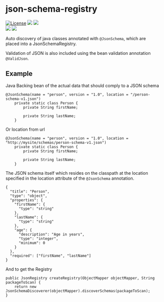 # json-schema-registry
[![License](https://img.shields.io/badge/License-Apache%202.0-blue.svg)](https://opensource.org/licenses/Apache-2.0)
![](https://img.shields.io/badge/Package-JAR-2396ad)
![](https://img.shields.io/badge/Repository-Maven%20Central-2396ad)  
![](https://img.shields.io/badge/Java-8%2B-d6a827)
![](https://github.com/wigforss/ka-commons-reflection/workflows/Test%20and%20Deploy/badge.svg) 

Auto discovery of java classes annotated with ```@JsonSchema```, which are placed into a JsonSchemaRegistry.

Validation of JSON is also included using the bean validation annotation ```@ValidJson```.

## Example
Java Backing bean of the actual data that should comply to a JSON schema
```
@JsonSchema(name = "person", version = "1.0", location = "/person-schema-v1.json")
    private static class Person {
        private String firstName;

        private String lastName;
    }
```
Or location from url
```
@JsonSchema(name = "person", version = "1.0", location = "http://mysite/schemas/person-schema-v1.json")
    private static class Person {
        private String firstName;

        private String lastName;
    }
```

The JSON schema itself which resides on the classpath at the location specified in the location attribute of the ```@JsonSchema``` annotation.
```
{
  "title": "Person",
  "type": "object",
  "properties": {
    "firstName": {
      "type": "string"
    },
    "lastName": {
      "type": "string"
    },
    "age": {
      "description": "Age in years",
      "type": "integer",
      "minimum": 0
    }
  },
  "required": ["firstName", "lastName"]
}
```
And to get the Registry
```
public JsonRegistry createRegistry(ObjectMapper objectMapper, String packageToScan) {
    return new JsonSchemaDiscoverer(objectMapper).discoverSchemas(packageToScan);
}
```
